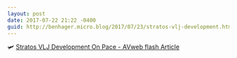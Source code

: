 ```yaml
---
layout: post
date: 2017-07-22 21:22 -0400
guid: http://benhager.micro.blog/2017/07/23/stratos-vlj-development.html
---
```

🛩 [Stratos VLJ Development On Pace - AVweb flash Article](https://www.avweb.com/avwebflash/news/Stratos-VLJ-Development-on-Pace-229323-1.html)
